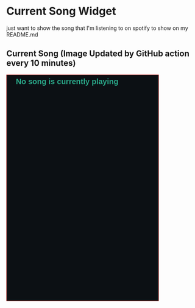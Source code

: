 # Current Song Widget
just want to show the song that I'm listening to on spotify to show on my README.md

## Current Song (Image Updated by GitHub action every 10 minutes)
![](songs-pictures/image601.png)

